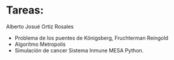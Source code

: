 # Tareas:
Alberto Josué Ortiz Rosales

- Problema de los puentes de Königsberg, Fruchterman Reingold
- Algoritmo Metropolis
- Simulación de cancer Sistema Inmune MESA Python.


